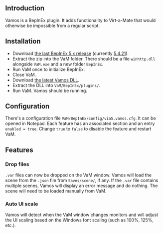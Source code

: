 ## Introduction
Vamos is a BepInEx plugin. It adds functionality to Virt-a-Mate that would otherwise be impossible from a regular script.

## Installation
- Download [the last BepInEx 5.x release](https://github.com/BepInEx/BepInEx/releases) (currently [5.4.21](https://github.com/BepInEx/BepInEx/releases/download/v5.4.21/BepInEx_x64_5.4.21.0.zip)).
- Extract the zip into the VaM folder. There should be a file `winhttp.dll` alongside `VaM.exe` and a new folder `BepInEx`.
- Run VaM once to initialize BepInEx.
- Close VaM.
- Download [the latest Vamos DLL](https://github.com/via5/Vamos/releases).
- Extract the DLL into `VaM/BepInEx/plugins/`.
- Run VaM. Vamos should be running.

## Configuration
There's a configuration file `VaM/BepInEx/config/via5.vamos.cfg`. It can be opened in Notepad. Each feature has an associated section and an entry `enabled = true`. Change `true` to `false` to disable the feature and restart VaM.

## Features

### Drop files
`.var` files can now be dropped on the VaM window. Vamos will load the scene from the `.json` file from `Saves/scene/`, if any. If the `.var` file contains multiple scenes, Vamos will display an error message and do nothing. The scene will need to be loaded manually from VaM.

### Auto UI scale
Vamos will detect when the VaM window changes monitors and will adjust the UI scaling based on the Windows font scaling (such as 100%, 125%, etc.).
